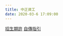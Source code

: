 ```yaml
---
title: 中正資工
date: 2020-03-6 17:09:00
---
```


[招生期許](https://bach.ccu.edu.tw/Site/ccuas/dir_qcgfD7/dir_2IBx3z/article_oGF6zu.html)
[自傳指引](https://bach.ccu.edu.tw/Site/ccuas/dir_qcgfD7/dir_iTzReU/dir_5yuRHT/file_9LULlm.pdf?group_login=-1)
